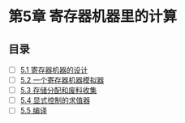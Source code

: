 # 第5章 寄存器机器里的计算

## 目录
- [ ] [5.1 寄存器机器的设计](5.1)
- [ ] [5.2 一个寄存器机器模拟器](5.2)
- [ ] [5.3 存储分配和废料收集](5.3)
- [ ] [5.4 显式控制的求值器](5.4)
- [ ] [5.5 编译](5.5)